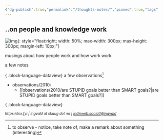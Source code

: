 ```yaml
---
{"dg-publish":true,"permalink":"/thoughts-notes/","pinned":true,"tags":["gardenEntry"],"created":"","updated":""}
---
```



## ..on people and knowledge work


![img](https://source.unsplash.com/collection/51177910){: style="float:right; width: 50%; max-width: 300px; max-height: 300px;  margin-left: 10px;"}

musings about how people work and how work work

a few notes

{ .block-language-dataview}
a few observations[^1]

- observations/2010: 
    - [[observations/2010/are STUPID goals better than SMART goals?\|are STUPID goals better than SMART goals?]]


{ .block-language-dataview}

[^1]: to observe - notice, take note of, make a remark about something (interesting)

<div style="font-size: smaller"><address>https://inx.fyi | ingvald at skaug dot no | <a href="https://indieweb.social/@ingvald">indieweb.social/@ingvald</a></address></div>

<style>
.footer, .backlinks {
	display: none;
	visibility: none;
}

</style>